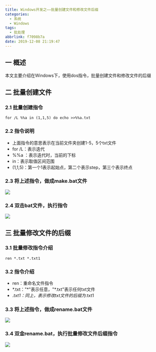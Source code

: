 ```yaml
---
title: Windows开发之——批量创建文件和修改文件后缀
categories:
  - 系统
  - Windows
tags:
  - 批处理
abbrlink: f7098b7a
date: 2019-12-08 21:19:47
---
```

## 一 概述

本文主要介绍在Windows下，使用dos指令，批量创建文件和修改文件的后缀      

<!--more-->

## 二 批量创建文件

### 2.1 批量创建指令

```
for /L %%a in (1,1,5) do echo >>%%a.txt
```

### 2.2 指令说明

* 上面指令的意思表示在当前文件夹创建1-5，5个txt文件
* for /L：表示迭代
* %%a ：表示迭代时，当前的下标
* in：表示取值区间范围
* (1,1,5)：第一个1表示起始点，第二个表示step，第三个表示终点

### 2.3 将上述指令，做成make.bat文件
![][1]
### 2.4 双击bat文件，执行指令
![][2]

## 三 批量修改文件的后缀

### 3.1 批量修改指令介绍

```
ren *.txt *.txt1
```

###  3.2 指令介绍

* ren：重命名文件指令
* *.txt："\*"表示任意，"\*.txt"表示任何txt文件
* *.txt1：同上，表示修改txt文件的后缀为*.txt1

### 3.3 将上述指令，做成rename.bat文件
![][3]
### 3.4 双金rename.bat，执行批量修改文件后缀指令
![][4]

[1]:https://raw.githubusercontent.com/PGzxc/images/master/2019/windows-dos-make-bat.png
[2]:https://raw.githubusercontent.com/PGzxc/images/master/2019/windows-dos-make-create.png
[3]:https://raw.githubusercontent.com/PGzxc/images/master/2019/windows-dos-rename-bat.png
[4]:https://raw.githubusercontent.com/PGzxc/images/master/2019/windows-dos-rename-done.png

